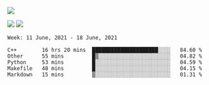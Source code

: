 ![](https://github-profile-summary-cards.vercel.app/api/cards/profile-details?username=nic-obert&theme=monokai)

![](https://github-profile-summary-cards.vercel.app/api/cards/stats?username=nic-obert&theme=monokai)
![](https://github-profile-summary-cards.vercel.app/api/cards/most-commit-language?username=nic-obert&theme=monokai)

<!--START_SECTION:waka-->
```text
Week: 11 June, 2021 - 18 June, 2021

C++        16 hrs 20 mins  █████████████████████░░░░   84.60 % 
Other      55 mins         █▒░░░░░░░░░░░░░░░░░░░░░░░   04.82 % 
Python     53 mins         █░░░░░░░░░░░░░░░░░░░░░░░░   04.59 % 
Makefile   48 mins         █░░░░░░░░░░░░░░░░░░░░░░░░   04.15 % 
Markdown   15 mins         ▒░░░░░░░░░░░░░░░░░░░░░░░░   01.31 % 
```
<!--END_SECTION:waka-->
